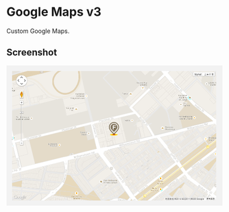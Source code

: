 Google Maps v3
===========

Custom Google Maps.

## Screenshot

![screenshot](./images/screenshot0.png)
